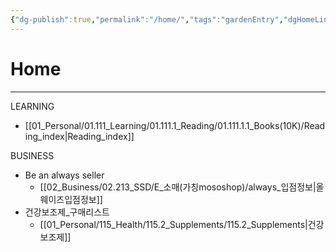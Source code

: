 ```yaml
---
{"dg-publish":true,"permalink":"/home/","tags":"gardenEntry","dgHomeLink":true,"dgPassFrontmatter":false}
---
```


# Home
---
LEARNING
- [[01_Personal/01.111_Learning/01.111.1_Reading/01.111.1.1_Books(10K)/Reading_index|Reading_index]]


BUSINESS
- Be an always seller
	- [[02_Business/02.213_SSD/E_소매(가칭mososhop)/always_입점정보|올웨이즈입점정보]]
- 건강보조제_구매리스트
	- [[01_Personal/115_Health/115.2_Supplements/115.2_Supplements|건강보조제]]
